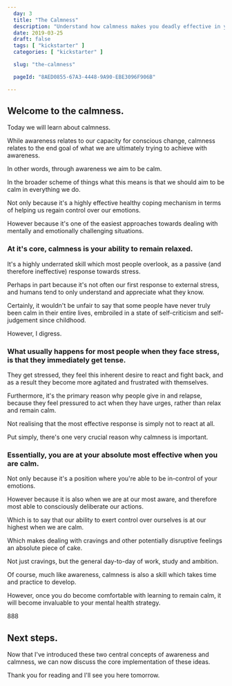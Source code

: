 ```yaml
---
  day: 3
  title: "The Calmness"
  description: "Understand how calmness makes you deadly effective in your day-to-day life."
  date: 2019-03-25
  draft: false
  tags: [ "kickstarter" ]
  categories: [ "kickstarter" ]

  slug: "the-calmness"

  pageId: "8AED0855-67A3-4448-9A90-EBE3096F906B"

---
```



## Welcome to the calmness.

Today we will learn about calmness.

While awareness relates to our capacity for conscious change, calmness relates to the end goal of what we are ultimately trying to achieve with awareness.

In other words, through awareness we aim to be calm.

In the broader scheme of things what this means is that we should aim to be calm in everything we do.

Not only because it's a highly effective healthy coping mechanism in terms of helping us regain control over our emotions.

However because it's one of the easiest approaches towards dealing with mentally and emotionally challenging situations.


### At it's core, calmness is your ability to remain relaxed.


It's a highly underrated skill which most people overlook, as a passive (and therefore ineffective) response towards stress.

Perhaps in part because it's not often our first response to external stress, and humans tend to only understand and appreciate what they know.

Certainly, it wouldn't be unfair to say that some people have never truly been calm in their entire lives, embroiled in a state of self-criticism and self-judgement since childhood.

However, I digress.


### What usually happens for most people when they face stress, is that they immediately get tense.


They get stressed, they feel this inherent desire to react and fight back, and as a result they become more agitated and frustrated with themselves.

Furthermore, it's the primary reason why people give in and relapse, because they feel pressured to act when they have urges, rather than relax and remain calm.

Not realising that the most effective response is simply not to react at all.

Put simply, there's one very crucial reason why calmness is important.


### Essentially, you are at your absolute most effective when you are calm.


Not only because it's a position where you're able to be in-control of your emotions.

However because it is also when we are at our most aware, and therefore most able to consciously deliberate our actions.

Which is to say that our ability to exert control over ourselves is at our highest when we are calm.

Which makes dealing with cravings and other potentially disruptive feelings an absolute piece of cake.

Not just cravings, but the general day-to-day of work, study and ambition.

Of course, much like awareness, calmness is also a skill which takes time and practice to develop.

However, once you do become comfortable with learning to remain calm, it will become invaluable to your mental health strategy.


888


## Next steps.

Now that I've introduced these two central concepts of awareness and calmness, we can now discuss the core implementation of these ideas.

Thank you for reading and I'll see you here tomorrow.
